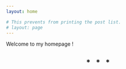 ```yaml
---
layout: home

# This prevents from printing the post list.
# layout: page
---
```


Welcome to my homepage !

<h2 align="center">
* &nbsp; * &nbsp; *
</h2>


